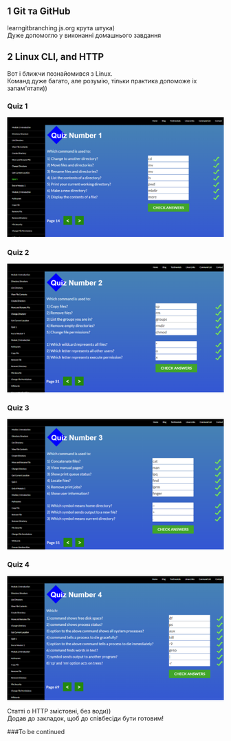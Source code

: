 ## 1 Git та GitHub

learngitbranching.js.org крута штука)<br>
Дуже допомогло у виконанні домашнього завдання

## 2 Linux CLI, and HTTP

Вот і ближчи познайомився з Linux.<br> 
Команд дуже багато, але розумію, тільки практика допоможе іх запам'ятати))
### Quiz 1
![quiz1](/task_linux_cli/scr1.png)
### Quiz 2
![quiz2](/task_linux_cli/scr2.png)
### Quiz 3
![quiz3](/task_linux_cli/scr3.png)
### Quiz 4
![quiz4](/task_linux_cli/scr4.png)

Статті о HTTP змістовні, без води))<br>
Додав до закладок, щоб до співбесіди бути готовим!

###To be continued